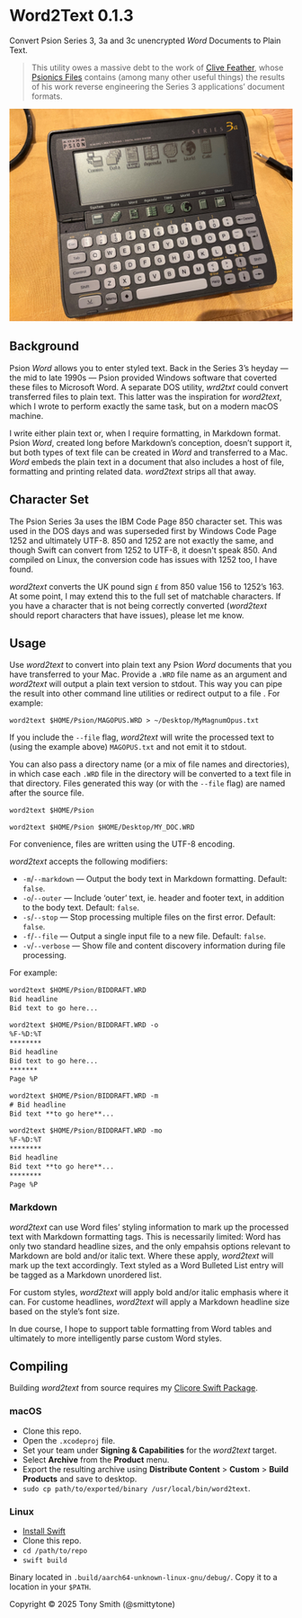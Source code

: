 # Word2Text 0.1.3

Convert Psion Series 3, 3a and 3c unencrypted *Word* Documents to Plain Text.

> This utility owes a massive debt to the work of [Clive Feather](https://www.davros.org), whose [Psionics Files](https://www.davros.org/psion/psionics/) contains (among many other useful things) the results of his work reverse engineering the Series 3 applications’ document formats.

![Palmtop from the 1990s: The Psion Series 3a](./images/psion-series-3a.jpg)

## Background

Psion *Word* allows you to enter styled text. Back in the Series 3’s heyday — the mid to late 1990s — Psion provided Windows software that coverted these files to Microsoft Word. A separate DOS utility, *wrd2txt* could convert transferred files to plain text. This latter was the inspiration for *word2text*, which I wrote to perform exactly the same task, but on a modern macOS machine.

I write either plain text or, when I require formatting, in Markdown format. Psion *Word*, created long before Markdown’s conception, doesn’t support it, but both types of text file can be created in *Word* and transferred to a Mac. *Word* embeds the plain text in a document that also includes a host of file, formatting and printing related data. *word2text* strips all that away.

## Character Set

The Psion Series 3a uses the IBM Code Page 850 character set. This was used in the DOS days and was superseded first by Windows Code Page 1252 and ultimately UTF-8. 850 and 1252 are not exactly the same, and though Swift can convert from 1252 to UTF-8, it doesn't speak 850. And compiled on Linux, the conversion code has issues with 1252 too, I have found.

*word2text* converts the UK pound sign `£` from 850 value 156 to 1252’s 163. At some point, I may extend this to the full set of matchable characters. If you have a character that is not being correctly converted (*word2text* should report characters that have issues), please let me know.

## Usage

Use *word2text* to convert into plain text any Psion *Word* documents that you have transferred to your Mac. Provide a `.WRD` file name as an argument and *word2text* will output a plain text version to stdout. This way you can pipe the result into other command line utilities or redirect output to a file . For example:

```shell
word2text $HOME/Psion/MAGOPUS.WRD > ~/Desktop/MyMagnumOpus.txt
```

If you include the `--file` flag, *word2text* will write the processed text to (using the example above) `MAGOPUS.txt` and not emit it to stdout.

You can also pass a directory name (or a mix of file names and directories), in which case each `.WRD` file in the directory will be converted to a text file in that directory. Files generated this way (or with the `--file` flag) are named after the source file.

```shell
word2text $HOME/Psion
```

```shell
word2text $HOME/Psion $HOME/Desktop/MY_DOC.WRD
```

For convenience, files are written using the UTF-8 encoding.

*word2text* accepts the following modifiers:

* `-m`/`--markdown` — Output the body text in Markdown formatting. Default: `false`.
* `-o`/`--outer` — Include ‘outer’ text, ie. header and footer text, in addition to the body text. Default: `false`.
* `-s`/`--stop` — Stop processing multiple files on the first error. Default: `false`.
* `-f`/`--file` — Output a single input file to a new file. Default: `false`.
* `-v`/`--verbose` — Show file and content discovery information during file processing.

For example:

```shell
word2text $HOME/Psion/BIDDRAFT.WRD
Bid headline
Bid text to go here...
```

```shell
word2text $HOME/Psion/BIDDRAFT.WRD -o
%F-%D:%T
********
Bid headline
Bid text to go here...
*******
Page %P
```

```shell
word2text $HOME/Psion/BIDDRAFT.WRD -m
# Bid headline
Bid text **to go here**...
```

```shell
word2text $HOME/Psion/BIDDRAFT.WRD -mo
%F-%D:%T
********
Bid headline
Bid text **to go here**...
********
Page %P
```

### Markdown

*word2text* can use Word files’ styling information to mark up the processed text with Markdown formatting tags. This is necessarily limited: Word has only two standard headline sizes, and the only empahsis options relevant to Markdown are bold and/or italic text. Where these apply, *word2text* will mark up the text accordingly. Text styled as a Word Bulleted List entry will be tagged as a Markdown unordered list.

For custom styles, *word2text* will apply bold and/or italic emphasis where it can. For custome headlines, *word2text* will apply a Markdown headline size based on the style’s font size.

In due course, I hope to support table formatting from Word tables and ultimately to more intelligently parse custom Word styles.

## Compiling

Building *word2text* from source requires my [Clicore Swift Package](https://github.com/smittytone/clicore).

### macOS

* Clone this repo.
* Open the `.xcodeproj` file.
* Set your team under **Signing & Capabilities** for the *word2text* target.
* Select **Archive** from the **Product** menu.
* Export the resulting archive using **Distribute Content** > **Custom** > **Build Products** and save to desktop.
* `sudo cp path/to/exported/binary /usr/local/bin/word2text`.

### Linux

* [Install Swift](https://www.swift.org/install/linux/)
* Clone this repo.
* `cd /path/to/repo`
* `swift build`

Binary located in `.build/aarch64-unknown-linux-gnu/debug/`. Copy it to a location in your `$PATH`.

Copyright © 2025 Tony Smith (@smittytone)
